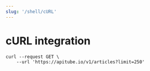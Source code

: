 ```yaml
---
slug: '/shell/cURL'
---
```


# cURL integration

```shell
curl --request GET \
	--url 'https://apitube.io/v1/articles?limit=250'
```
